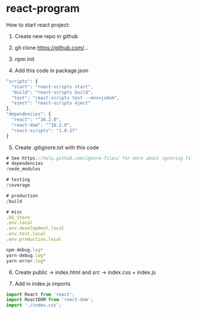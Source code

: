 # react-program
How to start react project:

1. Create new repo in github

2. git clone https://github.com/...

3. npm init

4. Add this code in package.json
```javascript
"scripts": {
  "start": "react-scripts start",
  "build": "react-scripts build",
  "test": "react-scripts test --env=jsdom",
  "eject": "react-scripts eject"
},
"dependencies": {
  "react": "^16.2.0",
  "react-dom": "^16.2.0",
  "react-scripts": "1.0.17"
}
```

5. Create .gitignore.txt with this code
```javascript
# See https://help.github.com/ignore-files/ for more about ignoring files.
# dependencies
/node_modules

# testing
/coverage

# production
/build

# misc
.DS_Store
.env.local
.env.development.local
.env.test.local
.env.production.local

npm-debug.log*
yarn-debug.log*
yarn-error.log*
```
6. Create public -> index.html and 
          src    -> index.css + index.js

7. Add in index.js imports
```javascript
import React from 'react';
import ReactDOM from 'react-dom';
import './index.css';
```
